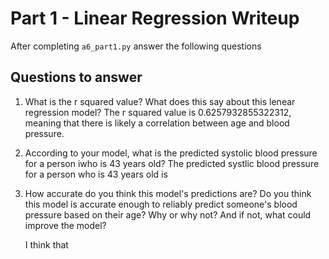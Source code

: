 # Part 1 - Linear Regression Writeup

After completing `a6_part1.py` answer the following questions

## Questions to answer

1. What is the r squared value?  What does this say about this lenear regression model?
    The r squared value is 0.6257932855322312, meaning that there is likely a  correlation between age and blood pressure.

2. According to your model, what is the predicted systolic blood pressure for a person iwho is 43 years old?
    The predicted systlic blood pressure for a person who is 43 years old is 

3. How accurate do you think this model's predictions are?  Do you think this model is accurate enough to reliably predict someone's blood pressure based on their age?  Why or why not?  And if not, what could improve the model?

    I think that 